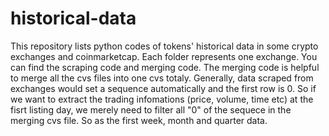 # historical-data

This repository lists python codes of tokens' historical data in some crypto exchanges and coinmarketcap. Each folder represents one exchange. You can find the scraping code and merging code. The merging code is helpful to merge all the cvs files into one cvs totaly. Generally, data scraped from exchanges would set a sequence automatically and the first row is 0. So if we want to extract the trading infomations (price, volume, time etc) at the fisrt listing day, we merely need to filter all "0" of the sequece in the merging cvs file. So as the first week, month and quarter data.

